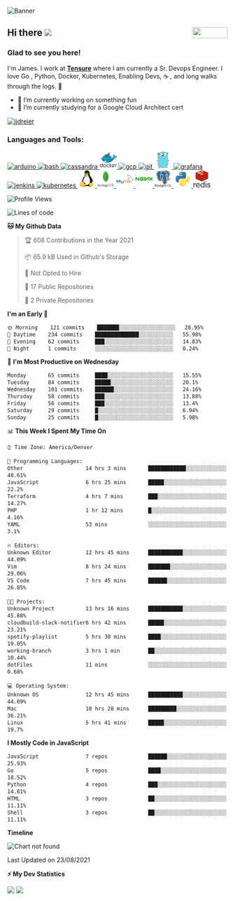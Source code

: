 ![Banner](https://github.com/jamesattensure/jamesattensure/blob/main/assets/JamesAtTensure1920x583.png)
<!-- welcome message -->
<h2>Hi there <img src="https://media.giphy.com/media/hvRJCLFzcasrR4ia7z/giphy.gif" width="25px"><img align="right" width="80" height="25" src="https://visitor-badge.glitch.me/badge?page_id=jamesattensure.jamesattensure"></h2>

<h3>Glad to see you here!</h3>


I'm James. I work at **[Tensure](https://tensure.io)** where I am currently a Sr. Devops Engineer. I love Go , Python, Docker, Kubernetes, Enabling Devs, :coffee: , and long walks through the logs. :palm_tree: 



- 🔭 I’m currently working on something fun
- 🌱 I’m currently studying for a Google Cloud Architect cert

<a href="https://linkedin.com/in/jjdreier" target="blank"><img align="center" src="https://github.com/jamesattensure/jamesattensure/blob/main/assets/linkedin.svg" alt="jjdreier" height="30" width="30" /></a>  

<h3 align="left">Languages and Tools:</h3>
<p align="left"> <a href="https://www.arduino.cc/" target="_blank"> <img src="https://cdn.worldvectorlogo.com/logos/arduino-1.svg" alt="arduino" width="40" height="40"/> </a> <a href="https://www.gnu.org/software/bash/" target="_blank"> <img src="https://www.vectorlogo.zone/logos/gnu_bash/gnu_bash-icon.svg" alt="bash" width="40" height="40"/> </a> <a href="https://cassandra.apache.org/" target="_blank"> <img src="https://www.vectorlogo.zone/logos/apache_cassandra/apache_cassandra-icon.svg" alt="cassandra" width="40" height="40"/> </a> <a href="https://www.docker.com/" target="_blank"> <img src="https://raw.githubusercontent.com/devicons/devicon/master/icons/docker/docker-original-wordmark.svg" alt="docker" width="40" height="40"/> </a> <a href="https://cloud.google.com" target="_blank"> <img src="https://www.vectorlogo.zone/logos/google_cloud/google_cloud-icon.svg" alt="gcp" width="40" height="40"/> </a> <a href="https://git-scm.com/" target="_blank"> <img src="https://www.vectorlogo.zone/logos/git-scm/git-scm-icon.svg" alt="git" width="40" height="40"/> </a> <a href="https://golang.org" target="_blank"> <img src="https://raw.githubusercontent.com/devicons/devicon/master/icons/go/go-original.svg" alt="go" width="40" height="40"/> </a> <a href="https://grafana.com" target="_blank"> <img src="https://www.vectorlogo.zone/logos/grafana/grafana-icon.svg" alt="grafana" width="40" height="40"/> </a> <a href="https://www.jenkins.io" target="_blank"> <img src="https://www.vectorlogo.zone/logos/jenkins/jenkins-icon.svg" alt="jenkins" width="40" height="40"/> </a> <a href="https://kubernetes.io" target="_blank"> <img src="https://www.vectorlogo.zone/logos/kubernetes/kubernetes-icon.svg" alt="kubernetes" width="40" height="40"/> </a> <a href="https://www.linux.org/" target="_blank"> <img src="https://raw.githubusercontent.com/devicons/devicon/master/icons/linux/linux-original.svg" alt="linux" width="40" height="40"/> </a> <a href="https://www.mongodb.com/" target="_blank"> <img src="https://raw.githubusercontent.com/devicons/devicon/master/icons/mongodb/mongodb-original-wordmark.svg" alt="mongodb" width="40" height="40"/> </a> <a href="https://www.mysql.com/" target="_blank"> <img src="https://raw.githubusercontent.com/devicons/devicon/master/icons/mysql/mysql-original-wordmark.svg" alt="mysql" width="40" height="40"/> </a> <a href="https://www.nginx.com" target="_blank"> <img src="https://raw.githubusercontent.com/devicons/devicon/master/icons/nginx/nginx-original.svg" alt="nginx" width="40" height="40"/> </a> <a href="https://www.postgresql.org" target="_blank"> <img src="https://raw.githubusercontent.com/devicons/devicon/master/icons/postgresql/postgresql-original-wordmark.svg" alt="postgresql" width="40" height="40"/> </a> <a href="https://www.python.org" target="_blank"> <img src="https://raw.githubusercontent.com/devicons/devicon/master/icons/python/python-original.svg" alt="python" width="40" height="40"/> </a> <a href="https://redis.io" target="_blank"> <img src="https://raw.githubusercontent.com/devicons/devicon/master/icons/redis/redis-original-wordmark.svg" alt="redis" width="40" height="40"/> </a> </p>

<!--START_SECTION:waka-->
![Profile Views](http://img.shields.io/badge/Profile%20Views-0-blue)

![Lines of code](https://img.shields.io/badge/From%20Hello%20World%20I%27ve%20Written-162975%20lines%20of%20code-blue)

**🐱 My Github Data** 

> 🏆 608 Contributions in the Year 2021
 > 
> 📦 65.9 kB Used in Github's Storage 
 > 
> 🚫 Not Opted to Hire
 > 
> 📜 17 Public Repositories 
 > 
> 🔑 2 Private Repositories  
 > 
**I'm an Early 🐤** 

```text
🌞 Morning    121 commits    ███████░░░░░░░░░░░░░░░░░░   28.95% 
🌆 Daytime    234 commits    ██████████████░░░░░░░░░░░   55.98% 
🌃 Evening    62 commits     ███░░░░░░░░░░░░░░░░░░░░░░   14.83% 
🌙 Night      1 commits      ░░░░░░░░░░░░░░░░░░░░░░░░░   0.24%

```
📅 **I'm Most Productive on Wednesday** 

```text
Monday       65 commits     ████░░░░░░░░░░░░░░░░░░░░░   15.55% 
Tuesday      84 commits     █████░░░░░░░░░░░░░░░░░░░░   20.1% 
Wednesday    101 commits    ██████░░░░░░░░░░░░░░░░░░░   24.16% 
Thursday     58 commits     ███░░░░░░░░░░░░░░░░░░░░░░   13.88% 
Friday       56 commits     ███░░░░░░░░░░░░░░░░░░░░░░   13.4% 
Saturday     29 commits     █░░░░░░░░░░░░░░░░░░░░░░░░   6.94% 
Sunday       25 commits     █░░░░░░░░░░░░░░░░░░░░░░░░   5.98%

```


📊 **This Week I Spent My Time On** 

```text
⌚︎ Time Zone: America/Denver

💬 Programming Languages: 
Other                    14 hrs 3 mins       ████████████░░░░░░░░░░░░░   48.61% 
JavaScript               6 hrs 25 mins       █████░░░░░░░░░░░░░░░░░░░░   22.2% 
Terraform                4 hrs 7 mins        ███░░░░░░░░░░░░░░░░░░░░░░   14.27% 
PHP                      1 hr 12 mins        █░░░░░░░░░░░░░░░░░░░░░░░░   4.16% 
YAML                     53 mins             ░░░░░░░░░░░░░░░░░░░░░░░░░   3.1%

🔥 Editors: 
Unknown Editor           12 hrs 45 mins      ███████████░░░░░░░░░░░░░░   44.09% 
Vim                      8 hrs 24 mins       ███████░░░░░░░░░░░░░░░░░░   29.06% 
VS Code                  7 hrs 45 mins       ██████░░░░░░░░░░░░░░░░░░░   26.85%

🐱‍💻 Projects: 
Unknown Project          13 hrs 16 mins      ███████████░░░░░░░░░░░░░░   45.88% 
cloudbuild-slack-notifier6 hrs 42 mins       █████░░░░░░░░░░░░░░░░░░░░   23.21% 
spotify-playlist         5 hrs 30 mins       ████░░░░░░░░░░░░░░░░░░░░░   19.05% 
working-branch           3 hrs 1 min         ██░░░░░░░░░░░░░░░░░░░░░░░   10.44% 
dotFiles                 11 mins             ░░░░░░░░░░░░░░░░░░░░░░░░░   0.68%

💻 Operating System: 
Unknown OS               12 hrs 45 mins      ███████████░░░░░░░░░░░░░░   44.09% 
Mac                      10 hrs 28 mins      █████████░░░░░░░░░░░░░░░░   36.21% 
Linux                    5 hrs 41 mins       █████░░░░░░░░░░░░░░░░░░░░   19.7%

```

**I Mostly Code in JavaScript** 

```text
JavaScript               7 repos             ██████░░░░░░░░░░░░░░░░░░░   25.93% 
Go                       5 repos             ████░░░░░░░░░░░░░░░░░░░░░   18.52% 
Python                   4 repos             ███░░░░░░░░░░░░░░░░░░░░░░   14.81% 
HTML                     3 repos             ██░░░░░░░░░░░░░░░░░░░░░░░   11.11% 
Shell                    3 repos             ██░░░░░░░░░░░░░░░░░░░░░░░   11.11%

```


**Timeline**

![Chart not found](https://raw.githubusercontent.com/JamesAtTensure/JamesAtTensure/main/charts/bar_graph.png) 


 Last Updated on 23/08/2021
<!--END_SECTION:waka--> 

<!-- GitHub stats -->  
<b>⚡ My Dev Statistics</b>

<p>  
<!-- GitHub Stats -->  
<img height="180em" src="https://github-readme-stats.vercel.app/api?username=jamesattensure&show_icons=true&hide_border=true&count_private=true&theme=radical&hide=prs,issues,contribs"/>

<!-- Most Used Languages -->  
<img height="180em" src="https://github-readme-stats.vercel.app/api/top-langs/?username=jamesattensure&exclude_repo=KNN-Image-Classification&show_icons=true&hide_border=true&layout=compact&langs_count=8&theme=radical&count_private=true"/>  
</p>  